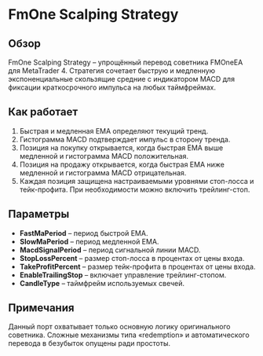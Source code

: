 # FmOne Scalping Strategy

## Обзор
FmOne Scalping Strategy – упрощённый перевод советника FMOneEA для MetaTrader 4. Стратегия сочетает быструю и медленную экспоненциальные скользящие средние с индикатором MACD для фиксации краткосрочного импульса на любых таймфреймах.

## Как работает
1. Быстрая и медленная EMA определяют текущий тренд.
2. Гистограмма MACD подтверждает импульс в сторону тренда.
3. Позиция на покупку открывается, когда быстрая EMA выше медленной и гистограмма MACD положительная.
4. Позиция на продажу открывается, когда быстрая EMA ниже медленной и гистограмма MACD отрицательная.
5. Каждая позиция защищена настраиваемыми уровнями стоп-лосса и тейк-профита. При необходимости можно включить трейлинг-стоп.

## Параметры
- **FastMaPeriod** – период быстрой EMA.
- **SlowMaPeriod** – период медленной EMA.
- **MacdSignalPeriod** – период сигнальной линии MACD.
- **StopLossPercent** – размер стоп-лосса в процентах от цены входа.
- **TakeProfitPercent** – размер тейк-профита в процентах от цены входа.
- **EnableTrailingStop** – включает управление трейлинг-стопом.
- **CandleType** – таймфрейм используемых свечей.

## Примечания
Данный порт охватывает только основную логику оригинального советника. Сложные механизмы типа «redemption» и автоматического перевода в безубыток опущены ради простоты.
